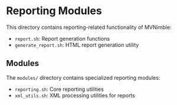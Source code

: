 # Reporting Modules

This directory contains reporting-related functionality of MVNimble:

- `report.sh`: Report generation functions
- `generate_report.sh`: HTML report generation utility

## Modules

The `modules/` directory contains specialized reporting modules:

- `reporting.sh`: Core reporting utilities
- `xml_utils.sh`: XML processing utilities for reports
